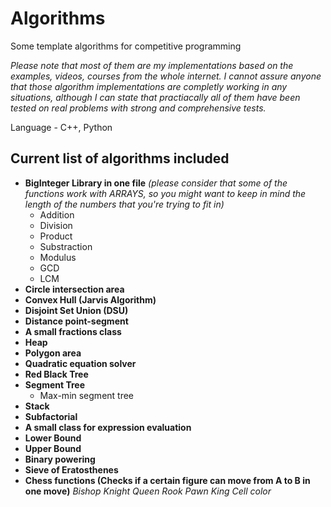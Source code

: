 # Algorithms
Some template algorithms for competitive programming

*Please note that most of them are my implementations based on the examples, videos, courses from the whole internet. I cannot assure anyone that those algorithm implementations are completly working in any situations, although I can state that practiacally all of them have been tested on real problems with strong and comprehensive tests.*

Language - C++, Python

## Current list of algorithms included

* **BigInteger Library in one file**
_(please consider that some of the functions work with ARRAYS, so you might want to keep in mind the length of the numbers that you're trying to fit in)_
  * Addition
  * Division
  * Product
  * Substraction
  * Modulus
  * GCD
  * LCM
* **Circle intersection area**
* **Convex Hull (Jarvis Algorithm)**
* **Disjoint Set Union (DSU)**
* **Distance point-segment**
* **A small fractions class**
* **Heap**
* **Polygon area**
* **Quadratic equation solver**
* **Red Black Tree**
* **Segment Tree**
  * Max-min segment tree
* **Stack**
* **Subfactorial**
* **A small class for expression evaluation**
* **Lower Bound**
* **Upper Bound**
* **Binary powering**
* **Sieve of Eratosthenes**
* **Chess functions (Checks if a certain figure can move from A to B in one move)**
  *Bishop*
  *Knight*
  *Queen*
  *Rook*
  *Pawn*
  *King*
  *Cell color*